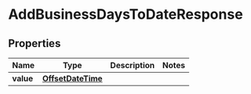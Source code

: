 

# AddBusinessDaysToDateResponse

## Properties

Name | Type | Description | Notes
------------ | ------------- | ------------- | -------------
**value** | [**OffsetDateTime**](OffsetDateTime.md) |  | 



